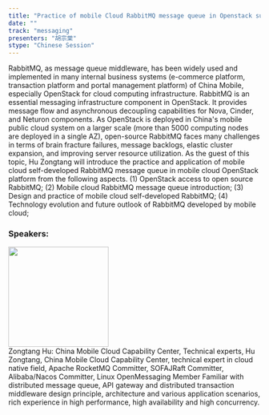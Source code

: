 ```yaml
---
title: "Practice of mobile Cloud RabbitMQ message queue in Openstack super scale application"
date: "" 
track: "messaging"
presenters: "胡宗棠"
stype: "Chinese Session"
---
```

RabbitMQ, as message queue middleware, has been widely used and implemented in many internal business systems (e-commerce platform, transaction platform and portal management platform) of China Mobile, especially OpenStack for cloud computing infrastructure. RabbitMQ is an essential messaging infrastructure component in OpenStack. It provides message flow and asynchronous decoupling capabilities for Nova, Cinder, and Neturon components. As OpenStack is deployed in China's mobile public cloud system on a larger scale (more than 5000 computing nodes are deployed in a single AZ), open-source RabbitMQ faces many challenges in terms of brain fracture failures, message backlogs, elastic cluster expansion, and improving server resource utilization.
As the guest of this topic, Hu Zongtang will introduce the practice and application of mobile cloud self-developed RabbitMQ message queue in mobile cloud OpenStack platform from the following aspects.
(1) OpenStack access to open source RabbitMQ;
(2) Mobile cloud RabbitMQ message queue introduction;
(3) Design and practice of mobile cloud self-developed RabbitMQ;
(4) Technology evolution and future outlook of RabbitMQ developed by mobile cloud;
 ### Speakers: 
 <img src="images/speaker/1246.png" width="200" /><br>Zongtang Hu: China Mobile Cloud Capability Center, Technical experts, Hu Zongtang, China Mobile Cloud Capability Center, technical expert in cloud native field,
Apache RocketMQ Committer, SOFAJRaft Committer,
Alibaba/Nacos Committer, Linux OpenMessaging Member
Familiar with distributed message queue, API gateway and distributed transaction middleware design principle, architecture and various application scenarios, rich experience in high performance, high availability and high concurrency.

 